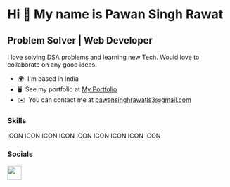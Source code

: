Hi 👋 My name is Pawan Singh Rawat
==================================

Problem Solver | Web Developer
------------------------------

I love solving DSA problems and learning new Tech. Would love to collaborate on any good ideas.

* 🌍  I'm based in India
* 🖥️  See my portfolio at [My Portfolio](http://https://me-pawan.netlify.app/)
* ✉️  You can contact me at [pawansinghrawatis3@gmail.com](mailto:pawansinghrawatis3@gmail.com)

### Skills


<p align="left">
ICON ICON ICON ICON ICON ICON ICON ICON ICON
</p>


### Socials

<p align="left"> <a href="https://www.github.com/PawanSinghRawat2000" target="_blank" rel="noreferrer"> <picture> <source media="(prefers-color-scheme: dark)" srcset="https://raw.githubusercontent.com/danielcranney/readme-generator/main/public/icons/socials/github-dark.svg" /> <source media="(prefers-color-scheme: light)" srcset="https://raw.githubusercontent.com/danielcranney/readme-generator/main/public/icons/socials/github.svg" /> <img src="https://raw.githubusercontent.com/danielcranney/readme-generator/main/public/icons/socials/github.svg" width="32" height="32" /> </picture> </a></p>
